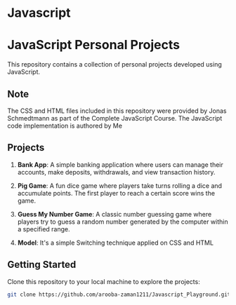 # Javascript

# JavaScript Personal Projects

This repository contains a collection of personal projects developed using JavaScript.

## Note

The CSS and HTML files included in this repository were provided by Jonas Schmedtmann as part of the Complete JavaScript Course. The JavaScript code implementation is authored by Me

## Projects

1. **Bank App**: A simple banking application where users can manage their accounts, make deposits, withdrawals, and view transaction history.

2. **Pig Game**: A fun dice game where players take turns rolling a dice and accumulate points. The first player to reach a certain score wins the game.

3. **Guess My Number Game**: A classic number guessing game where players try to guess a random number generated by the computer within a specified range.

4. **Model**: It's a simple Switching technique applied on CSS and HTML

## Getting Started

Clone this repository to your local machine to explore the projects:

```bash
git clone https://github.com/arooba-zaman1211/Javascript_Playground.git
